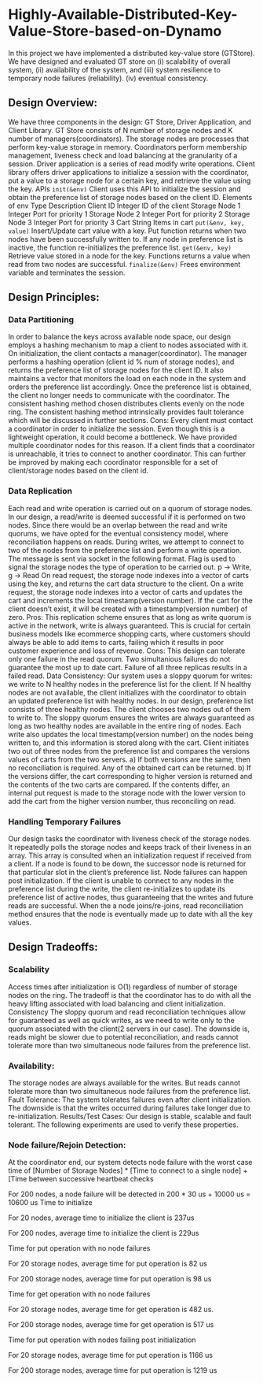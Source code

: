 # Highly-Available-Distributed-Key-Value-Store-based-on-Dynamo

In this project we have implemented a distributed key-value store (GTStore). We have designed
and evaluated GT store on (i) scalability of overall system, (ii) availability of the system, and
(iii) system resilience to temporary node failures (reliability). (iv) eventual consistency.

## Design Overview:

We have three components in the design: GT Store, Driver Application, and Client Library.
GT Store consists of N number of storage nodes and K number of managers(coordinators).
The storage nodes are processes that perform key-value storage in memory. Coordinators
perform membership management, liveness check and load balancing at the granularity of a
session.
Driver application is a series of read modify write operations.
Client library offers driver applications to initialize a session with the coordinator, put a
value to a storage node for a certain key, and retrieve the value using the key.
APIs
`init(&env)`
Client uses this API to initialize the session and obtain the preference list of storage nodes
based on the client ID.
Elements of env Type Description
Client ID Integer ID of the client
Storage Node 1 Integer Port for priority 1
Storage Node 2 Integer Port for priority 2
Storage Node 3 Integer Port for priority 3
Cart String Items in cart
`put(&env, key, value)`
Insert/Update cart value with a key. Put function returns when two nodes have been
successfully written to. If any node in preference list is inactive, the function re-initializes the
preference list.
`get(&env, key)`
Retrieve value stored in a node for the key. Functions returns a value when read from two
nodes are successful.
`finalize(&env)`
Frees environment variable and terminates the session.

## Design Principles:
### Data Partitioning
In order to balance the keys across available node space, our design employs a hashing
mechanism to map a client to nodes associated with it. On initialization, the client contacts a
manager(coordinator). The manager performs a hashing operation (client id % num of
storage nodes), and returns the preference list of storage nodes for the client ID. It also
maintains a vector that monitors the load on each node in the system and orders the
preference list accordingly.
Once the preference list is obtained, the client no longer needs to communicate with the
coordinator. The consistent hashing method chosen distributes clients evenly on the node
ring. The consistent hashing method intrinsically provides fault tolerance which will be
discussed in further sections.
Cons:
Every client must contact a coordinator in order to initialize the session. Even though this is
a lightweight operation, it could become a bottleneck. We have provided multiple
coordinator nodes for this reason. If a client finds that a coordinator is unreachable, it tries
to connect to another coordinator. This can further be improved by making each
coordinator responsible for a set of client/storage nodes based on the client id.
### Data Replication
Each read and write operation is carried out on a quorum of storage nodes. In our design, a
read/write is deemed successful if it is performed on two nodes. Since there would be an
overlap between the read and write quorums, we have opted for the eventual consistency
model, where reconciliation happens on reads.
During writes, we attempt to connect to two of the nodes from the preference list and
perform a write operation. The message is sent via socket in the following format.
Flag is used to signal the storage nodes the type of operation to be carried out.
p -> Write, g -> Read
On read request, the storage node indexes into a vector of carts using the key, and returns
the cart data structure to the client.
On a write request, the storage node indexes into a vector of carts and updates the cart and
increments the local timestamp(version number). If the cart for the client doesn’t exist, it
will be created with a timestamp(version number) of zero.
Pros:
This replication scheme ensures that as long as write quorum is active in the network, write
is always guaranteed. This is crucial for certain business models like ecommerce shopping
carts, where customers should always be able to add items to carts, failing which it results in
poor customer experience and loss of revenue.
Cons:
This design can tolerate only one failure in the read quorum. Two simultanious failures do
not guarantee the most up to date cart. Failure of all three replicas results in a failed read.
Data Consistency:
Our system uses a sloppy quorum for writes: we write to N healthy nodes in the preference
list for the client. If N healthy nodes are not available, the client initializes with the
coordinator to obtain an updated preference list with healthy nodes. In our design,
preference list consists of three healthy nodes. The client chooses two nodes out of them to
write to. The sloppy quorum ensures the writes are always guaranteed as long as two
healthy nodes are available in the entire ring of nodes. Each write also updates the local
timestamp(version number) on the nodes being written to, and this information is stored
along with the cart.
Client initiates two out of three nodes from the preference list and compares the versions
values of carts from the two servers.
a) If both versions are the same, then no reconciliation is required. Any of the obtained
cart can be returned.
b) If the versions differ, the cart corresponding to higher version is returned and the
contents of the two carts are compared. If the contents differ, an internal put
request is made to the storage node with the lower version to add the cart from the
higher version number, thus reconciling on read.
### Handling Temporary Failures
Our design tasks the coordinator with liveness check of the storage nodes. It repeatedly
polls the storage nodes and keeps track of their liveness in an array. This array is consulted
when an initialization request if received from a client. If a node is found to be down, the
successor node is returned for that particular slot in the client’s preference list.
Node failures can happen post initialization. If the client is unable to connect to any nodes in
the preference list during the write, the client re-initializes to update its preference list of
active nodes, thus guaranteeing that the writes and future reads are successful. When the a
node joins/re-joins, read reconciliation method ensures that the node is eventually made up
to date with all the key values.
## Design Tradeoffs:
### Scalability
Access times after initialization is O(1) regardless of number of storage nodes on the ring.
The tradeoff is that the coordinator has to do with all the heavy lifting associated with load
balancing and client initialization.
Consistency
The sloppy quorum and read reconciliation techniques allow for guaranteed as well as quick
writes, as we need to write only to the quorum associated with the client(2 servers in our
case). The downside is, reads might be slower due to potential reconciliation, and reads
cannot tolerate more than two simultaneous node failures from the preference list.
### Availability:
The storage nodes are always available for the writes. But reads cannot tolerate more than
two simultaneous node failures from the preference list.
Fault Tolerance:
The system tolerates failures even after client initialization. The downside is that the writes
occurred during failures take longer due to re-initialization.
Results/Test Cases:
Our design is stable, scalable and fault tolerant. The following experiments are used to verify
these properties.
### Node failure/Rejoin Detection:
At the coordinator end, our system detects node failure with the worst case time of
[Number of Storage Nodes] * [Time to connect to a single node] + [Time between successive
heartbeat checks

For 200 nodes, a node failure will be detected in 200 * 30 us + 10000 us = 10600 us
Time to initialize

For 20 nodes, average time to initialize the client is 237us

For 200 nodes, average time to initialize the client is 229us

Time for put operation with no node failures

For 20 storage nodes, average time for put operation is 82 us

For 200 storage nodes, average time for put operation is 98 us

Time for get operation with no node failures

For 20 storage nodes, average time for get operation is 482 us.

For 200 storage nodes, average time for get operation is 517 us

Time for put operation with nodes failing post initialization

For 20 storage nodes, average time for put operation is 1166 us

For 200 storage nodes, average time for put operation is 1219 us
